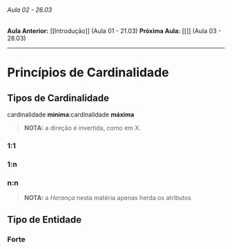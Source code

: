 ###### Aula 02 - 26.03
**Aula Anterior:** [[Introdução]] (Aula 01 - 21.03)
**Próxima Aula:** [[]] (Aula 03 - 28.03)

--- 
# Princípios de Cardinalidade

## Tipos de Cardinalidade
cardinalidade **minima**:cardinalidade **máxima**

>**NOTA:** a direção é invertida, como em X.

### 1:1
### 1:n

### n:n

>**NOTA:** a *Herança* nesta matéria apenas herda os atributos

## Tipo de Entidade
### Forte
